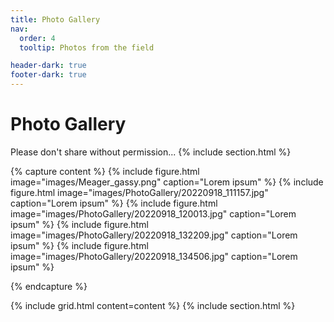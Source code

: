 ```yaml
---
title: Photo Gallery
nav:
  order: 4
  tooltip: Photos from the field

header-dark: true
footer-dark: true
---
```


# Photo Gallery
Please don't share without permission...
{% include section.html %}

{% capture content %}
{% include figure.html image="images/Meager_gassy.png" caption="Lorem ipsum" %}
{% include figure.html image="images/PhotoGallery/20220918_111157.jpg" caption="Lorem ipsum" %}
{% include figure.html image="images/PhotoGallery/20220918_120013.jpg" caption="Lorem ipsum" %}
{% include figure.html image="images/PhotoGallery/20220918_132209.jpg" caption="Lorem ipsum" %}
{% include figure.html image="images/PhotoGallery/20220918_134506.jpg" caption="Lorem ipsum" %}

{% endcapture %}

{% include grid.html content=content %}
{% include section.html %}


